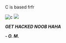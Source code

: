 C is based frfr

![c](http://icantchoosenames.neocities.org/8831/c-language.gif)
<img src="http://icantchoosenames.neocities.org/8831/c-language.gif">
<br>

***GET HACKED NOOB HAHA***

***\- O. M.***
